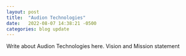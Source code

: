 ```yaml
---
layout: post
title:  "Audion Technologies"
date:   2022-08-07 14:38:21 -0500
categories: blog update
---
```

Write about Audion Technologies here. Vision and Mission statement
